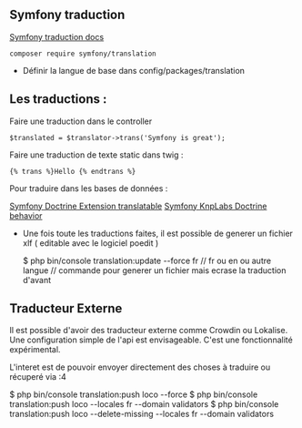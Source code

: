 ## Symfony traduction


[Symfony traduction docs ](https://symfony.com/doc/current/translation.html)

    composer require symfony/translation


- Définir la langue de base dans config/packages/translation


## Les traductions :


Faire une traduction dans le controller

    $translated = $translator->trans('Symfony is great');


Faire une traduction de texte static dans twig :

    {% trans %}Hello {% endtrans %}


Pour traduire dans les bases de données :

[Symfony Doctrine Extension translatable](https://github.com/doctrine-extensions/DoctrineExtensions/blob/main/doc/translatable.md)
[Symfony KnpLabs Doctrine behavior](https://github.com/KnpLabs/DoctrineBehaviors)



-  Une fois toute les traductions faites, il est possible de generer un fichier xlf ( editable avec le logiciel poedit )

    $ php bin/console translation:update --force fr // fr ou en ou autre langue // commande pour generer un fichier mais ecrase la traduction d'avant

## Traducteur Externe

Il est possible d'avoir des traducteur externe comme Crowdin ou Lokalise.
Une configuration simple de l'api est envisageable. C'est une fonctionnalité expérimental.

L'interet est de pouvoir envoyer directement des choses à traduire ou récuperé via :4

  $ php bin/console translation:push loco --force
  $ php bin/console translation:push loco --locales fr --domain validators
  $ php bin/console translation:push loco --delete-missing --locales fr --domain validators
